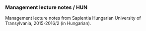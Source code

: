 ### Management lecture notes / HUN

Management lecture notes from Sapientia Hungarian University of Transylvania, 2015-2016/2 (in Hungarian).
